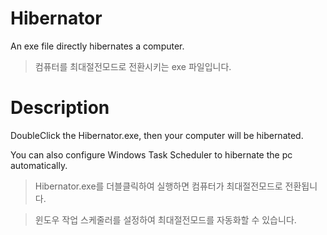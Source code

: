 # Hibernator
An exe file directly hibernates a computer.

> 컴퓨터를 최대절전모드로 전환시키는 exe 파일입니다.

# Description
DoubleClick the Hibernator.exe, then your computer will be hibernated.

You can also configure Windows Task Scheduler to hibernate the pc automatically.

> Hibernator.exe를 더블클릭하여 실행하면 컴퓨터가 최대절전모드로 전환됩니다.

> 윈도우 작업 스케줄러를 설정하여 최대절전모드를 자동화할 수 있습니다.
